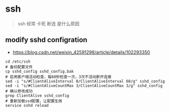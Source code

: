 # ssh
> ssh 经常 卡死 断连 是什么原因

## modify sshd configration
- https://blog.csdn.net/weixin_42591298/article/details/102293350
```shell
cd /etc/ssh
# 备份配置文件
cp sshd_config sshd_config.bak
# 启用客户端活动检查，每60秒检查一次，3次不活动断开连接
sed -i "s/#ClientAliveInterval 0/ClientAliveInterval 60/g" sshd_config
sed -i "s/#ClientAliveCountMax 3/ClientAliveCountMax 3/g" sshd_config
# 确认修改成功
grep ClientAlive sshd_config
# 重新加载ssd配置，让配置生效
service sshd reload
```
